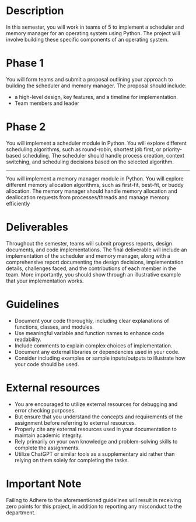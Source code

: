 # Description

In this semester, you will work in teams of 5 to implement a scheduler and memory manager for an operating system using Python. The project will involve building these specific components of an operating system.

# Phase 1

You will form teams and submit a proposal outlining your approach to building the scheduler and memory manager. The proposal should include:
* a high-level design, key features, and a timeline for implementation.
* Team members and leader

# Phase 2

You will implement a scheduler module in Python. You will explore different scheduling algorithms, such as round-robin, shortest job first, or priority-based scheduling. The scheduler should handle process creation, context switching, and scheduling decisions based on the selected algorithm.
______________________________________________________________________________________________________________________________________________________________________________
You will implement a memory manager module in Python. You will explore different memory allocation algorithms, such as first-fit, best-fit, or buddy allocation. The memory manager should handle memory allocation and deallocation requests from processes/threads and manage memory efficiently

# Deliverables
Throughout the semester, teams will submit progress reports, design documents, and code implementations. The final deliverable will include an implementation of the scheduler and memory manager, along with a comprehensive report documenting the design decisions, implementation details, challenges faced, and the contributions of each member in the team. More importantly, you should show through an illustrative example that your implementation works.

# Guidelines
* Document your code thoroughly, including clear explanations of functions, classes, and modules.
* Use meaningful variable and function names to enhance code readability.
* Include comments to explain complex choices of implementation.
* Document any external libraries or dependencies used in your code.
* Consider including examples or sample inputs/outputs to illustrate how your code should be used.

# External resources
* You are encouraged to utilize external resources for debugging and error checking purposes.
* But ensure that you understand the concepts and requirements of the assignment before referring to external resources.
* Properly cite any external resources used in your documentation to maintain academic integrity.
* Rely primarily on your own knowledge and problem-solving skills to complete the assignments.
* Utilize ChatGPT or similar tools as a supplementary aid rather than relying on them solely for completing the tasks.

# Important Note
Failing to Adhere to the aforementioned guidelines will result in receiving zero points for this project, in addition to reporting any misconduct to the department.
